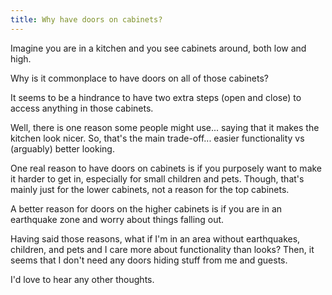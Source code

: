 ```yaml
---
title: Why have doors on cabinets?
---
```

Imagine you are in a kitchen and you see cabinets around, both low and high.

Why is it commonplace to have doors on all of those cabinets?

It seems to be a hindrance to have two extra steps (open and close) to access anything in those cabinets.

Well, there is one reason some people might use... saying that it makes the kitchen look nicer. So, that's the main trade-off... easier functionality vs (arguably) better looking.

One real reason to have doors on cabinets is if you purposely want to make it harder to get in, especially for small children and pets. Though, that's mainly just for the lower cabinets, not a reason for the top cabinets.

A better reason for doors on the higher cabinets is if you are in an earthquake zone and worry about things falling out.

Having said those reasons, what if I'm in an area without earthquakes, children, and pets and I care more about functionality than looks? Then, it seems that I don't need any doors hiding stuff from me and guests.

I'd love to hear any other thoughts.
